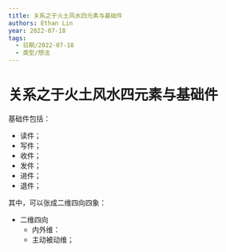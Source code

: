 ```yaml
---
title: 关系之于火土风水四元素与基础件
authors: Ethan Lin
year: 2022-07-18 
tags:
  - 日期/2022-07-18 
  - 类型/想法 
---
```



# 关系之于火土风水四元素与基础件





基础件包括：
- 读件；
- 写件；
- 收件；
- 发件；
- 进件；
- 退件；


其中，可以张成二维四向四象：
- 二维四向
	- 内外维：
	- 主动被动维；

